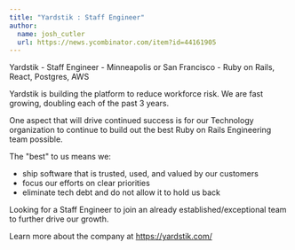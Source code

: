 ```yaml
---
title: "Yardstik : Staff Engineer"
author:
  name: josh_cutler
  url: https://news.ycombinator.com/item?id=44161905
---
```


<JobNavigation />

Yardstik - Staff Engineer - Minneapolis or San Francisco - Ruby on Rails, React, Postgres, AWS

Yardstik is building the platform to reduce workforce risk.  We are fast growing, doubling each of the past 3 years.

One aspect that will drive continued success is for our Technology organization to continue to build out the best Ruby on Rails Engineering team possible.

The &quot;best&quot; to us means we: 
- ship software that is trusted, used, and valued by our customers 
- focus our efforts on clear priorities 
- eliminate tech debt and do not allow it to hold us back

Looking for a Staff Engineer to join an already established&#x2F;exceptional team to further drive our growth.

Learn more about the company at <a href="https:&#x2F;&#x2F;yardstik.com&#x2F;" rel="nofollow">https:&#x2F;&#x2F;yardstik.com&#x2F;</a>
<JobApplication />
